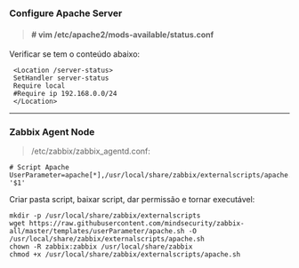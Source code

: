 ### Configure Apache Server
> #### # vim /etc/apache2/mods-available/status.conf
Verificar se tem o conteúdo abaixo:
```
 <Location /server-status>
 SetHandler server-status
 Require local
 #Require ip 192.168.0.0/24
 </Location>
```
---
### Zabbix Agent Node
> /etc/zabbix/zabbix_agentd.conf:
```
# Script Apache
UserParameter=apache[*],/usr/local/share/zabbix/externalscripts/apache.sh '$1'
```
Criar pasta script, baixar script, dar permissão e tornar executável:
```
mkdir -p /usr/local/share/zabbix/externalscripts
wget https://raw.githubusercontent.com/mindsecurity/zabbix-all/master/templates/userParameter/apache.sh -O /usr/local/share/zabbix/externalscripts/apache.sh
chown -R zabbix:zabbix /usr/local/share/zabbix
chmod +x /usr/local/share/zabbix/externalscripts/apache.sh
```
